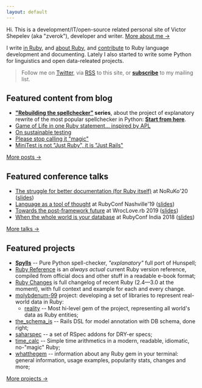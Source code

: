 ```yaml
---
layout: default
---
```


Hi. This is a development/IT/open-source related personal site of Victor Shepelev (aka "zverok"), developer and writer. [More about me →](/about.html)

I write [in Ruby](/public.html), and [about Ruby](/blog/), and [contribute](https://github.com/zverok/my-ruby-contributions) to Ruby language development and documenting. Lately I also started to write some Python for linguistics and open data-releated projects.

> Follow me on [Twitter](https://twitter.com/zverok), via [RSS](/feed.xml) to this site, or **[subscribe](/subscribe.html)** to my mailing list.

## Featured content from blog

* **["Rebuilding the spellchecker"](/spellchecker.html) series**, about the project of explanatory rewrite of the most popular spellchecker in Python: **[Start from here](/blog/2021-01-05-spellchecker-1.html)**.
* [Game of Life in one Ruby statement... inspired by APL](/blog/2020-05-16-ruby-as-apl.html)
* [On sustainable testing](/blog/2017-11-07-on-culture-of-bdd.html)
* [Please stop calling it "magic"](/blog/2017-10-22-stop-magic.html)
* [MiniTest is not "Just Ruby", it is "Just Rails"](/blog/2016-10-09-minitest.html)

[More posts →](/blog/)

## Featured conference talks

* [The struggle for better documentation (for Ruby itself)](https://www.youtube.com/watch?v=2VVEcOyeYLA) at NoRuKo'20 ([slides](https://bit.ly/noruko2020zverok))
* [Language as a tool of thought](https://www.youtube.com/watch?v=iMBqqjkbvl4) at RubyConf Nashville'19 ([slides](http://bit.ly/rc19zverok))
* [Towards the post-framework future](https://www.youtube.com/watch?v=5UiBQtfRDUI&list=PLoGBNJiQoqRDJvwOYLuu7jnprRKhuc7Cp&index=10&t=1165s) at WrocLove.rb 2019 ([slides](https://docs.google.com/presentation/d/1ve4At8Vwww9ww3iM7BrQTTkBN9bWkOXmuSK2mmugSOQ/edit?usp=sharing))
* [When the whole world is your database](https://www.youtube.com/watch?v=x9GePP3B0oE&t=1s&list=PLe872Yf6CJWGYKLny9jFs9mLv0Z94m8k4&index=26) at RubyConf India 2018 ([slides](https://docs.google.com/presentation/d/1I4mznHUBhVVDxWfO2DRzxP4wNhs9Mmtx09SizLqIbaE/edit?usp=sharing))

[More talks →](/talks.html)

## Featured projects

* **[Spylls](https://github.com/zverok/spylls)** -- Pure Python spell-checker, _"explanatory"_ full port of Hunspell;
* [Ruby Reference](https://rubyreferences.github.io/rubyref/) is an _always actual_ current Ruby version reference, compiled from official docs and other stuff in a readable e-book format;
* [Ruby Changes](https://rubyreferences.github.io/rubychanges/) is full changelog of recent Ruby (2.4—3.0 at the moment), with full context and example for each and every change.
* [molybdenum-99](https://github.com/molybdenum-99) project: developing a set of libraries to represent real-world data in Ruby:
  * [reality](https://github.com/molybdenum-99/reality) -- Most hi-level gem of the project, representing all world's data as Ruby entities;
* [the_schema_is](https://github.com/zverok/the_schema_is) -- Rails DSL for model annotation with DB schema, done right;
* [saharspec](https://github.com/zverok/saharspec) -- a set of RSpec addons for DRY-er specs;
* [time_calc](https://github.com/zverok/time_calc) -- Simple time arithmetics in a modern, readable, idiomatic, no-"magic" Ruby;
* [whatthegem](https://github.com/zverok/whatthegem) -- information about any Ruby gem in your terminal: general information, usage examples, popularity stats, changes and more;

[More projects →](/public.html)
